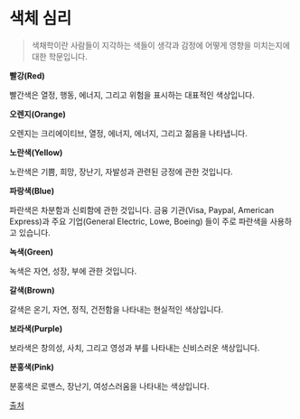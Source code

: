 # 색체 심리

>  색채학이란 사람들이 지각하는 색들이 생각과 감정에 어떻게 영향을 미치는지에 대한 학문입니다.

**빨강(Red)**

빨간색은 열정, 행동, 에너지, 그리고 위험을 표시하는 대표적인 색상입니다. 

**오렌지(Orange)**

오렌지는 크리에이티브, 열정, 에너지, 에너지, 그리고 젊음을 나타냅니다.

**노란색(Yellow)**

노란색은 기쁨, 희망, 장난기, 자발성과 관련된 긍정에 관한 것입니다.

**파랑색(Blue)**

파란색은 차분함과 신뢰함에 관한 것입니다. 금융 기관(Visa, Paypal, American Express)과 주요 기업(General Electric, Lowe, Boeing) 들이 주로 파란색을 사용하고 있습니다.

**녹색(Green)**

녹색은 자연, 성장, 부에 관한 것입니다. 

**갈색(Brown)**

갈색은 온기, 자연, 정직, 건전함을 나타내는 현실적인 색상입니다.

**보라색(Purple)**

보라색은 창의성, 사치, 그리고 영성과 부를 나타내는 신비스러운 색상입니다.

**분홍색(Pink)**

분홍색은 로맨스, 장난기, 여성스러움을 나타내는 색상입니다.





[출처](https://ppss.kr/archives/225456)
